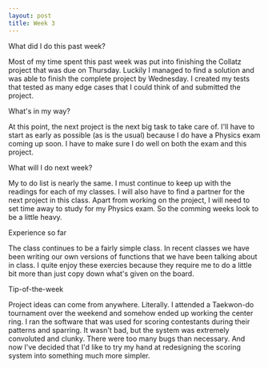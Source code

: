 ```yaml
---
layout: post
title: Week 3
---
```


What did I do this past week?

Most of my time spent this past week was put into finishing the Collatz project that was due on Thursday. Luckily I managed to find a solution and was able to finish the complete project by Wednesday. I created my tests that tested as many edge cases that I could think of and submitted the project.

What's in my way?

At this point, the next project is the next big task to take care of. I'll have to start as early as possible (as is the usual) because I do have a Physics exam coming up soon. I have to make sure I do well on both the exam and this project.

What will I do next week?

My to do list is nearly the same. I must continue to keep up with the readings for each of my classes. I will also have to find a partner for the next project in this class. Apart from working on the project, I will need to set time away to study for my Physics exam. So the comming weeks look to be a little heavy.

Experience so far

The class continues to be a fairly simple class. In recent classes we have been writing our own versions of functions that we have been talking about in class. I quite enjoy these exercies because they require me to do a little bit more than just copy down what's given on the board.

Tip-of-the-week

Project ideas can come from anywhere. Literally. I attended a Taekwon-do tournament over the weekend and somehow ended up working the center ring. I ran the software that was used for scoring contestants during their patterns and sparring. It wasn't bad, but the system was extremely convoluted and clunky. There were too many bugs than necessary. And now I've decided that I'd like to try my hand at redesigning the scoring system into something much more simpler.

